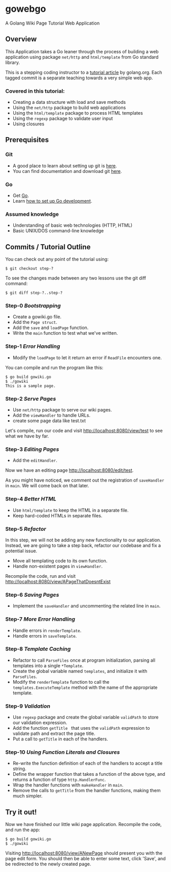 # gowebgo

A Golang Wiki Page Tutorial Web Application


## Overview

This Application takes a Go leaner through the process of building a web application using package `net/http` and `html/template` from Go standard library.

This is a stepping coding instructor to a [tutorial article][go-article] by golang.org. Each tagged commit is a separate teaching towards a very simple web app.

### Covered in this tutorial:

- Creating a data structure with load and save methods
- Using the `net/http` package to build web applications
- Using the `html/template` package to process HTML templates
- Using the `regexp` package to validate user input
- Using closures


## Prerequisites

### Git

- A good place to learn about setting up git is [here][git-setup].
- You can find documentation and download git [here][git-home].

### Go

- Get [Go][go-install].
- Learn [how to set up Go development][go-workspace].

### Assumed knowledge

- Understanding of basic web technologies (HTTP, HTML)
- Basic UNIX/DOS command-line knowledge


## Commits / Tutorial Outline

You can check out any point of the tutorial using:
```
$ git checkout step-?
```

To see the changes made between any two lessons use the git diff command:
```
$ git diff step-?..step-?
```

### Step-0 _Bootstrapping_

- Create a gowiki.go file.
- Add the `Page struct`.
- Add the `save` and `loadPage` function.
- Write the `main` function to test what we've written.

### Step-1 _Error Handling_

- Modify the `loadPage` to let it return an error if `ReadFile` encounters one.

You can compile and run the program like this:
```
$ go build gowiki.go
$ ./gowiki
This is a sample page.
```

### Step-2 _Serve Pages_

- Use `net/http` package to serve our wiki pages.
- Add the `viewHandler` to handle URLs.
- create some page data like test.txt

Let's compile, run our code and visit [http://localhost:8080/view/test](http://localhost:8080/view/test) to see what we have by far.

### Step-3 _Editing Pages_

- Add the `editHandler`.

Now we have an editing page [http://localhost:8080/edit/test](http://localhost:8080/edit/test).

As you might have noticed, we comment out the registration of `saveHandler` in `main`. We will come back on that later.

### Step-4 _Better HTML_

- Use `html/template` to keep the HTML in a separate file.
- Keep hard-coded HTMLs in separate files.

### Step-5 _Refactor_

In this step, we will not be adding any new functionality to our application. Instead, we are going to take a step back, refactor our codebase and fix a potential issue.

- Move all templating code to its own function.
- Handle non-existent pages in `viewHandler`.

Recompile the code, run and visit [http://localhost:8080/view/APageThatDoesntExist](http://localhost:8080/view/APageThatDoesntExist)

### Step-6 _Saving Pages_

- Implement the `saveHandler` and uncommenting the related line in `main`.

### Step-7 _More Error Handling_

- Handle errors in `renderTemplate`.
- Handle errors in `saveTemplate`.

### Step-8 _Template Caching_

- Refactor to call `ParseFiles` once at program initialization, parsing all templates into a single `*Template`.
- Create the global variable named `templates`, and initialize it with `ParseFiles`.
- Modify the `renderTemplate` function to call the `templates.ExecuteTemplate` method with the name of the appropriate template.

### Step-9 _Validation_

- Use `regexp` package and create the global variable `validPath` to store our validation expression.
- Add the function `getTitle ` that uses the `validPath` expression to validate path and extract the page title.
- Put a call to `getTitle` in each of the handlers.

### Step-10 _Using Function Literals and Closures_

- Re-write the function definition of each of the handlers to accept a title string.
- Define the wrapper function that takes a function of the above type, and returns a function of type `http.HandlerFunc`.
- Wrap the handler functions with `makeHandler` in `main`.
- Remove the calls to `getTitle` from the handler functions, making them much simpler.


## Try it out!

Now we have finished our little wiki page application. Recompile the code, and run the app:
```
$ go build gowiki.go
$ ./gowiki
```

Visiting [http://localhost:8080/view/ANewPage](http://localhost:8080/view/ANewPage) should present you with the page edit form. You should then be able to enter some text, click 'Save', and be redirected to the newly created page.


[go-article]: https://golang.org/doc/articles/wiki/
[git-setup]: https://help.github.com/articles/set-up-git
[git-home]: https://git-scm.com/
[go-install]: https://golang.org/doc/install
[go-workspace]: https://golang.org/doc/code.html
